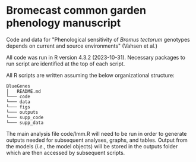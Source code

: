 # Bromecast common garden phenology manuscript

Code and data for "Phenological sensitivity of *Bromus tectorum* genotypes depends on current and source environments" (Vahsen et al.)

All code was run in R version 4.3.2 (2023-10-31). Necessary packages to run script are identified at the top of each script.

All R scripts are written assuming the below organizational structure:
```
BlueGenes
│   README.md
└─── code
└─── data
└─── figs
└─── outputs
└─── supp_code
└─── supp_data
```
The main analysis file code/lmm.R will need to be run in order to generate outputs needed for subsequent analyses, graphs, and tables. Output from the models (*i.e.*, the model objects) will be stored in the outputs folder which are then accessed by subsequent scripts.
